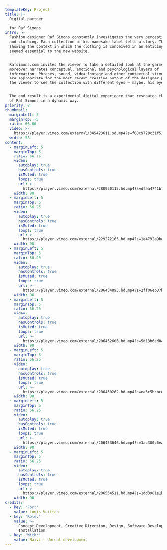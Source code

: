 ```yaml
---
templateKey: Project
title: |-
  Digital partner

  for Raf Simons
intro: >-
  Fashion designer Raf Simons constantly investigates the very perception of men
  and clothing. Each collection of his namesake label tells a story. Therefore,
  showing the context in which the clothing is conceived in an enticing way
  seemed essential to the new website.


  Rafsimons.com invites the viewer to take a detailed look at the garments, and
  moreover narrates conceptual, emotional and psychological layers of
  information. Phrases, sound, video footage and other contextual stimuli that
  are appropriate for the most recent creative output of the designer persuade
  the viewer to see the collection with different eyes — maybe, his eyes.


  The end result is a experimental digital experience that resonates the world
  of Raf Simons in a dynamic way.
priority: 8
thumbnail:
  marginLeft: 5
  marginTop: -5
  ratio: 66.66
  video: >-
    https://player.vimeo.com/external/345423611.sd.mp4?s=f08c9728c31f514ead3a1acbcf2810cb5bd8defb&profile_id=165
  width: 58
content:
  - marginLeft: 5
    marginTop: 5
    ratio: 56.25
    video:
      autoplay: true
      hasControls: true
      isMuted: true
      loops: true
      url: >-
        https://player.vimeo.com/external/280930115.hd.mp4?s=dfaa4741bf7b417bb03db5f254f49b0de325fe9c&profile_id=175
    width: 90
  - marginLeft: 5
    marginTop: 5
    ratio: 56.25
    video:
      autoplay: true
      hasControls: true
      isMuted: true
      loops: true
      url: >-
        https://player.vimeo.com/external/229272163.hd.mp4?s=1e4792a9be3ce7410c3944dea3226b147422d0db&profile_id=174
    width: 90
  - marginLeft: 5
    marginTop: 5
    ratio: 56.25
    video:
      autoplay: true
      hasControls: true
      isMuted: true
      loops: true
      url: >-
        https://player.vimeo.com/external/206454895.hd.mp4?s=2ff06eb37b72d9915d246c7c4bec3ee1d3a92662&profile_id=119
    width: 90
  - marginLeft: 5
    marginTop: 5
    ratio: 56.25
    video:
      autoplay: true
      hasControls: true
      isMuted: true
      loops: true
      url: >-
        https://player.vimeo.com/external/206452606.hd.mp4?s=5d13b6ed04b48768d4f5ca820838261ba5d517e2&profile_id=119
    width: 90
  - marginLeft: 5
    marginTop: 5
    ratio: 56.25
    video:
      autoplay: true
      hasControls: true
      isMuted: true
      loops: true
      url: >-
        https://player.vimeo.com/external/206450262.hd.mp4?s=ea3c5bcbc0b1d454e601dae0a8664ec2b46f4e45&profile_id=119
    width: 90
  - marginLeft: 5
    marginTop: 5
    ratio: 56.25
    video:
      autoplay: true
      hasControls: true
      isMuted: true
      loops: true
      url: >-
        https://player.vimeo.com/external/206453646.hd.mp4?s=3ac300c6eaf965be548c76c1080026f58b0a2d3a&profile_id=119
    width: 90
  - marginLeft: 5
    marginTop: 5
    ratio: 56.25
    video:
      autoplay: true
      hasControls: true
      isMuted: true
      loops: true
      url: >-
        https://player.vimeo.com/external/206554511.hd.mp4?s=1dd3981e1b8f025ddfbfe8124e708ffeac515a16&profile_id=119
    width: 90
credits:
  - key: 'For:'
    value: Louis Vuitton
  - key: 'Role:'
    value: >-
      Concept Development, Creative Direction, Design, Software Development,
      Installation
  - key: 'With:'
    value: Naivi — Unreal development
---
```


